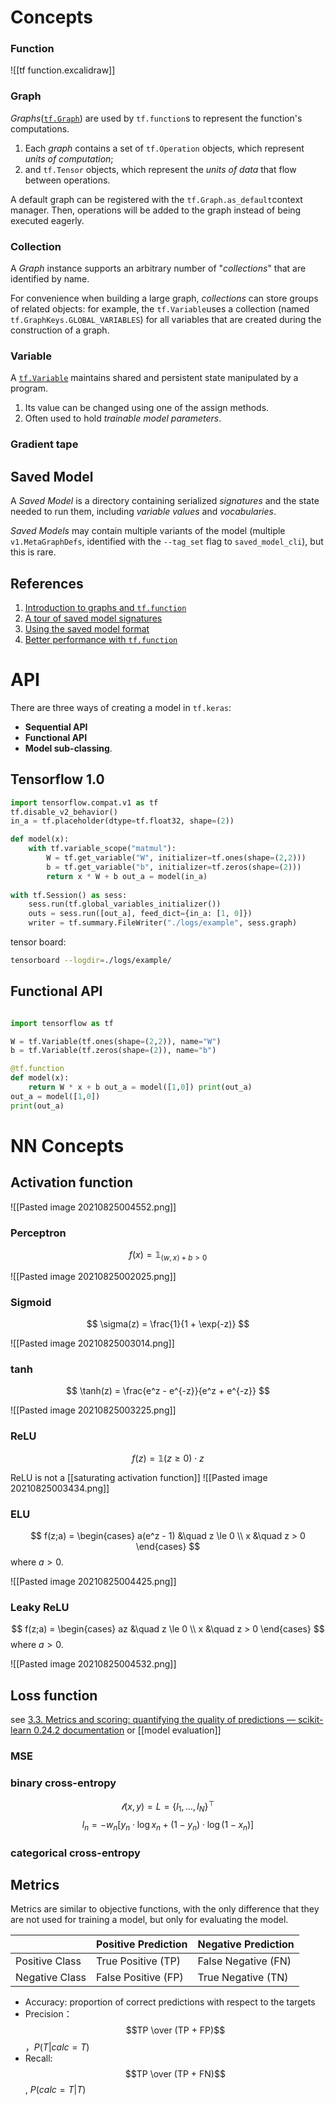 # Concepts

### Function

![[tf function.excalidraw]]

### Graph

_Graphs_([`tf.Graph`](https://www.tensorflow.org/api_docs/python/tf/Graph)) are used by `tf.function`s to represent the function's computations. 
1. Each _graph_ contains a set of `tf.Operation` objects, which represent _units of computation_; 
2. and `tf.Tensor` objects, which represent the _units of data_ that flow between operations.

A default graph can be registered with the `tf.Graph.as_default`context manager. Then, operations will be added to the graph instead of being executed eagerly.


### Collection

A _Graph_ instance supports an arbitrary number of "_collections_" that are identified by name. 

For convenience when building a large graph, _collections_ can store groups of related objects: for example, the `tf.Variable`uses a collection (named `tf.GraphKeys.GLOBAL_VARIABLES`) for all variables that are created during the construction of a graph.


### Variable

A [`tf.Variable`](https://www.tensorflow.org/api_docs/python/tf/Variable) maintains shared and persistent state manipulated by a program.  

1. Its value can be changed using one of the assign methods.
2. Often used to hold _trainable model parameters_.


### Gradient tape


## Saved Model

A _Saved Model_ is a directory containing serialized _signatures_ and the state needed to run them, including _variable values_ and _vocabularies_.

_Saved Models_ may contain multiple variants of the model (multiple `v1.MetaGraphDefs`, identified with the `--tag_set` flag to `saved_model_cli`), but this is rare.

## References

1. [Introduction to graphs and `tf.function`](https://www.tensorflow.org/guide/intro_to_graphs)
2. [A tour of saved model signatures](https://blog.tensorflow.org/2021/03/a-tour-of-savedmodel-signatures.html)
3. [Using the saved model format](https://www.tensorflow.org/guide/saved_model)
4. [Better performance with `tf.function`](https://www.tensorflow.org/guide/function)



# API

There are three ways of creating a model in `tf.keras`: 
- **Sequential API** 
- **Functional API**
- **Model sub-classing**.

##  Tensorflow 1.0

```python
import tensorflow.compat.v1 as tf 
tf.disable_v2_behavior() 
in_a = tf.placeholder(dtype=tf.float32, shape=(2)) 

def model(x): 
	with tf.variable_scope("matmul"): 
		W = tf.get_variable("W", initializer=tf.ones(shape=(2,2))) 
		b = tf.get_variable("b", initializer=tf.zeros(shape=(2))) 
		return x * W + b out_a = model(in_a) 
	
with tf.Session() as sess: 
	sess.run(tf.global_variables_initializer()) 
	outs = sess.run([out_a], feed_dict={in_a: [1, 0]}) 
	writer = tf.summary.FileWriter("./logs/example", sess.graph)
```

tensor board:
```bash
tensorboard --logdir=./logs/example/
```

## Functional API

```python

import tensorflow as tf 

W = tf.Variable(tf.ones(shape=(2,2)), name="W") 
b = tf.Variable(tf.zeros(shape=(2)), name="b") 

@tf.function 
def model(x): 
	return W * x + b out_a = model([1,0]) print(out_a)
out_a = model([1,0]) 
print(out_a)
```

# NN Concepts

## Activation function

![[Pasted image 20210825004552.png]]
### Perceptron

$$
	f(x) = \mathbb 1_{\langle w, x \rangle + b > 0}
$$

![[Pasted image 20210825002025.png]]

### Sigmoid

$$
\sigma(z) = \frac{1}{1 + \exp(-z)}
$$

![[Pasted image 20210825003014.png]]

### tanh


$$
\tanh(z) = \frac{e^z - e^{-z}}{e^z + e^{-z}}
$$

![[Pasted image 20210825003225.png]]

### ReLU

$$
f(z) = \mathbb 1(z \ge 0) \cdot z
$$

ReLU is not a [[saturating activation function]]
![[Pasted image 20210825003434.png]]

### ELU 

$$
f(z;a) = \begin{cases}
	a(e^z - 1) &\quad z \le 0 \\
	x          &\quad z > 0 
\end{cases}
$$
where $a>0$.

![[Pasted image 20210825004425.png]]


### Leaky ReLU

$$
f(z;a) = \begin{cases}
	az &\quad z \le 0 \\
	x          &\quad z > 0 
\end{cases}
$$
where $a>0$.

![[Pasted image 20210825004532.png]]

## Loss function

see [3.3. Metrics and scoring: quantifying the quality of predictions — scikit-learn 0.24.2 documentation](https://scikit-learn.org/stable/modules/model_evaluation.html) or [[model evaluation]]

### MSE
### binary cross-entropy

$$
\mathscr l(x,y) =L=\{l_1,\dots,l_N\}^⊤ 
$$
$$
l_n =−w_n [y_n\cdot \log x_n +(1−y_n)\cdot \log(1−x_n)]
$$


### categorical cross-entropy

## Metrics

Metrics are similar to objective functions, with the only difference that they are not used for training a model, but only for evaluating the model.

|     | Positive Prediction | Negative Prediction |
| --- | ------------------- | ------------------- |
|Positive Class | True Positive (TP)  | False Negative (FN)
|Negative Class | False Positive (FP) | True Negative (TN)

- Accuracy:  proportion of correct predictions with respect to the targets
- Precision： $$TP \over (TP + FP)$$，$P(T|calc=T)$
- Recall: $$TP \over (TP + FN)$$, $P(calc=T|T)$

